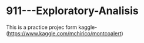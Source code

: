 # 911---Exploratory-Analisis
This is a practice projec form kaggle-(https://www.kaggle.com/mchirico/montcoalert)
